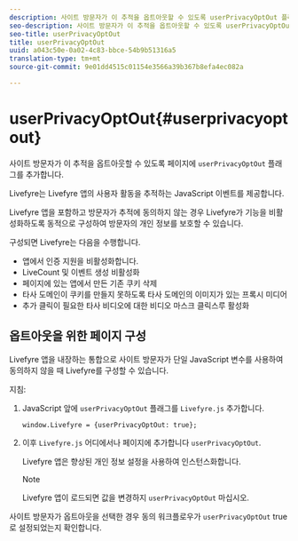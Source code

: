 ```yaml
---
description: 사이트 방문자가 이 추적을 옵트아웃할 수 있도록 userPrivacyOptOut 플래그를 페이지에 추가합니다.
seo-description: 사이트 방문자가 이 추적을 옵트아웃할 수 있도록 userPrivacyOptOut 플래그를 페이지에 추가합니다.
seo-title: userPrivacyOptOut
title: userPrivacyOptOut
uuid: a043c50e-0a02-4c83-bbce-54b9b51316a5
translation-type: tm+mt
source-git-commit: 9e01dd4515c01154e3566a39b367b8efa4ec082a

---
```



# userPrivacyOptOut{#userprivacyoptout}

사이트 방문자가 이 추적을 옵트아웃할 수 있도록 페이지에 `userPrivacyOptOut` 플래그를 추가합니다.

Livefyre는 Livefyre 앱의 사용자 활동을 추적하는 JavaScript 이벤트를 제공합니다.

Livefyre 앱을 포함하고 방문자가 추적에 동의하지 않는 경우 Livefyre가 기능을 비활성화하도록 동적으로 구성하여 방문자의 개인 정보를 보호할 수 있습니다.

구성되면 Livefyre는 다음을 수행합니다.

* 앱에서 인증 지원을 비활성화합니다.
* LiveCount 및 이벤트 생성 비활성화
* 페이지에 있는 앱에서 만든 기존 쿠키 삭제
* 타사 도메인이 쿠키를 만들지 못하도록 타사 도메인의 이미지가 있는 프록시 미디어
* 추가 클릭이 필요한 타사 비디오에 대한 비디오 마스크 클릭스루 활성화

## 옵트아웃을 위한 페이지 구성

Livefyre 앱을 내장하는 통합으로 사이트 방문자가 단일 JavaScript 변수를 사용하여 동의하지 않을 때 Livefyre를 구성할 수 있습니다.

지침:

1. JavaScript 앞에 `userPrivacyOptOut` 플래그를 `Livefyre.js` 추가합니다.

   ```
   window.Livefyre = {userPrivacyOptOut: true};
   ```

1. 이후 `Livefyre.js` 어디에서나 페이지에 추가합니다 `userPrivacyOptOut`.

   Livefyre 앱은 향상된 개인 정보 설정을 사용하여 인스턴스화합니다.

   >[!NOTE]
   >
   >Livefyre 앱이 로드되면 값을 변경하지 `userPrivacyOptOut` 마십시오.

사이트 방문자가 옵트아웃을 선택한 경우 동의 워크플로우가 `userPrivacyOptOut` true로 설정되었는지 확인합니다.
